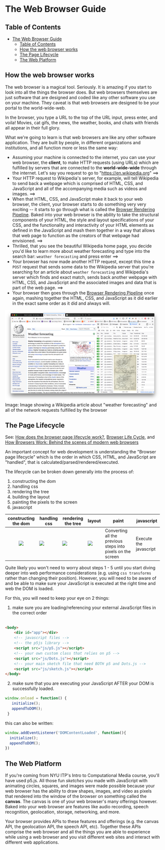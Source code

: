 # The Web Browser Guide

## Table of Contents
- [The Web Browser Guide](#the-web-browser-guide)
  - [Table of Contents](#table-of-contents)
  - [How the web browser works](#how-the-web-browser-works)
  - [The Page Lifecycle](#the-page-lifecycle)
  - [The Web Platform](#the-web-platform)

## How the web browser works
The web browser is a magical tool. Seriously. It is amazing if you start to look into all the things the browser does. But web browsers themselves are just software that are designed and coded like any other software you use on your machine. They caveat is that web browsers are designed to be your portal to the world-wide-web. 

In the browser, you type a URL to the top of the URL input, press enter, and voila! Movies, cat gifs, the news, the weather, books, and chats with friends all appear in their full glory. 

What we're going to learn is that web browsers are like any other software application. They are built by people, in different organizations and institutions, and all function more or less the same way: 

* Assuming your machine is connected to the internet, you can use your web browser, the **client**, to make HTTP requests (using URLs) which are fulfilled by servers that are connected to the **world-wide-wide** through the internet. Let's say you request to go to "https://en.wikipedia.org" ==> 
* Your HTTP request to Wikipedia's server, for example, will tell Wikipedia to send back a webpage which is comprised of HTML, CSS, and JavaScript and all of the accompanying media such as videos and images. ==> 
* When that HTML, CSS, and JavaScript make it back to your web browser, the client, your browser starts to do something very very exciting -- it starts to go through what is called the [Browser Rendering Pipeline](http://dbaron.github.io/browser-rendering/). Baked into your web browser is the ability to take the structural components of your HTML, the style and layout specifications of your CSS, and the functionality and interactivity of your HTML elements as defined in the JavaScript and mash them together in a way that allows that web page to function as the creators of that webpage had envisioned. ==> 
* Thrilled, that you see the beautiful Wikipedia home page, you decide you'd like to learn more about weather forecasting and type into the search bar: `weather forecasting` and press enter ==>
* Your browser has now made another HTTP request, except this time a `POST` request that sends some data to the Wikipedia server that you're searching for an article about `weather forecasting` and Wikipedia's server which finds and exact match, sends back another webpage with HTML, CSS, and JavaScript and the associated images and data that is part of the web page. ==>
* Your browser then goes through the [Browser Rendering Pipeline](http://dbaron.github.io/browser-rendering/) once again, mashing together the HTML, CSS, and JavaScript as it did earlier in the exact same order as it did and always will. 

![Image showing a Wikipedia article about "weather forecasting" and all of the network requests fulfilled by the browser](/assets/week02-browser-01.png)
Image: Image showing a Wikipedia article about "weather forecasting" and all of the network requests fulfilled by the browser


## The Page Lifecycle

See: [How does the browser page lifecycle work?](https://stackoverflow.com/questions/44044956/how-does-browser-page-lifecycle-sequence-work), [Browser Life Cycle](https://dzone.com/articles/browser-life-cycle), and [How Browsers Work: Behind the scenes of modern web browsers](https://www.html5rocks.com/en/tutorials/internals/howbrowserswork/)

An important concept for web development is understanding the "Browser page lifecycle" which is the order in which CSS, HTML, and JavaScript are "handled", that is calculated/parsed/rendered/executed. 

The lifecycle can be broken down generally into the process of:

1. constructing the dom
2. handling css
3. rendering the tree
4. building the layout
5. painting the pixels to the screen
6. javascript

| constructing the dom | handling css | rendering the tree | layout | paint | javascript |
| :---: | --- | --- | --- | --- | --- |
| ![](https://i.stack.imgur.com/qBRao.png) | ![](https://i.stack.imgur.com/035w3.png) | ![](https://i.stack.imgur.com/Y9eFa.png) | ![](https://i.stack.imgur.com/eSgwA.png) | Converting all the previous steps into pixels on the screen | Execute the javascript |

Quite likely you won't need to worry about steps 1 - 5 until you start diving deeper into web performance considerations (e.g. using `css transforms` rather than changing their position). However, you will need to be aware of and be able to make sure your JavaScript is executed at the right time and web the DOM is loaded. 

For this, you will need to keep your eye on 2 things:

1. make sure you are loading/referencing your external JavaScript files in the correct order

  ```html
  
  <body>
      <div id="app"></div>
      <!-- javascript files -->
      <!-- the p5js library -->
      <script src="js/p5.js"></script>
      <!-- your own custom class that relies on p5 -->
      <script src="js/Dots.js"></script>
      <!-- your main sketch file that need BOTH p5 and Dots.js -->
      <script src="js/sketch.js"></script>
  </body>
  ```


2. make sure that you are executing your JavaScript AFTER your DOM is successfully loaded. 

  ```js
  window.onload = function() {
     initialize();
     appendToDOM();
   }
  ```

  this can also be written:

  ```js
  window.addEventListener('DOMContentLoaded', function(){
    initialize();
    appendToDOM();
  })
  ```



## The Web Platform

If you're coming from NYU ITP's Intro to Computational Media course, you'll have used p5.js. All those fun *sketches* you made with JavaScript with animating circles, squares, and images were made possible because your web browser has the ability to draw shapes, images, and video as pixels that rendered into the window of the browser on something called the **canvas**. The canvas is one of your web browser's many offerings however. Baked into your web browser are features like audio recording, speech recognition, geolocation, storage, networking, and more. 

Your browser provides APIs to these features and offerings (e.g. the canvas API, the geolocation API, the speech API, etc). Together these APIs comprise the web browser and all the things you are able to experience while using a web browser and you visit different web sites and interact with different web applications.
